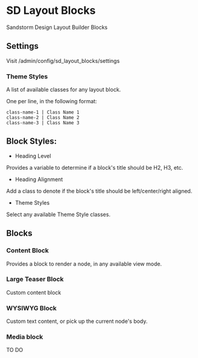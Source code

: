 # SD Layout Blocks
Sandstorm Design Layout Builder Blocks

## Settings
Visit /admin/config/sd_layout_blocks/settings

### Theme Styles

A list of available classes for any layout block.

One per line, in the following format:

```
class-name-1 | Class Name 1
class-name-2 | Class Name 2
class-name-3 | Class Name 3
```

## Block Styles:

- Heading Level

Provides a variable to determine if a block's title should be H2, H3, etc.

- Heading Alignment

Add a class to denote if the block's title should be left/center/right aligned.

- Theme Styles

Select any available Theme Style classes.

## Blocks

### Content Block
Provides a block to render a node, in any available view mode.


### Large Teaser Block
Custom content block

### WYSIWYG Block
Custom text content, or pick up the current node's body.

### Media block
  TO DO
